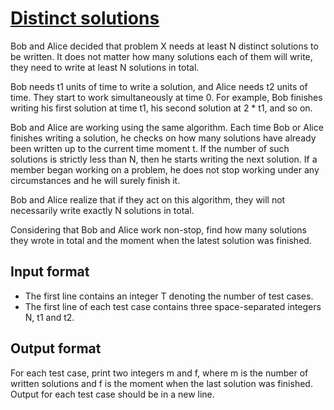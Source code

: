 # [Distinct solutions][link]

Bob and Alice decided that problem X needs at least N distinct solutions to be written. It does not matter how many solutions each of them will write, they need to write at least N solutions in total.

Bob needs t1 units of time to write a solution, and Alice needs t2 units of time. They start to work simultaneously at time 0. For example, Bob finishes writing his first solution at time t1, his second solution at 2 \* t1, and so on.

Bob and Alice are working using the same algorithm. Each time Bob or Alice finishes writing a solution, he checks on how many solutions have already been written up to the current time moment t. If the number of such solutions is strictly less than N, then he starts writing the next solution. If a member began working on a problem, he does not stop working under any circumstances and he will surely finish it.

Bob and Alice realize that if they act on this algorithm, they will not necessarily write exactly N solutions in total.

Considering that Bob and Alice work non-stop, find how many solutions they wrote in total and the moment when the latest solution was finished.

## Input format

- The first line contains an integer T denoting the number of test cases.
- The first line of each test case contains three space-separated integers N, t1 and t2.

## Output format

For each test case, print two integers m and f, where m is the number of written solutions and f is the moment when the last solution was finished. Output for each test case should be in a new line.

[link]: https://www.hackerearth.com/practice/algorithms/searching/binary-search/practice-problems/algorithm/distinct-solution-c638e2b0/
